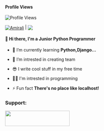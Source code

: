 #### Profile Views
![Profile Views](https://komarev.com/ghpvc/?username=DevWithAmirali)



<a href="https://github.com/anuraghazra/github-readme-stats"><img align="center" src="https://github-readme-stats.vercel.app/api?username=DevWithAmirali&show_icons=true&include_all_commits=true&theme=buefy&hide_border=true" alt="Amirali" /></a> | <a href="https://github.com/anuraghazra/github-readme-stats"><img align="center" src="https://github-readme-stats.vercel.app/api/top-langs/?username=niifr&layout=compact&theme=buefy&hide_border=true" /></a>


<h4 align="left">👋 Hi there, I'm a Junior Python Programmer </h4>


- 🌱 I’m currently learning **Python,Django...**

- 🤝 I’m intrested in creating team
  
- 😎 I write cool stuff in my free time

- 👨‍💻 I'm intrested in programming

- ⚡ Fun fact **There's no place like localhost!**




<h3>Support:</h3>
<a hrefhttps://www.coffeebede.com/nervteam" ><img width="210px" height="50px" src="https://coffeebede.ir/DashboardTemplateV2/app-assets/images/banner/default-yellow.svg" /></a>
